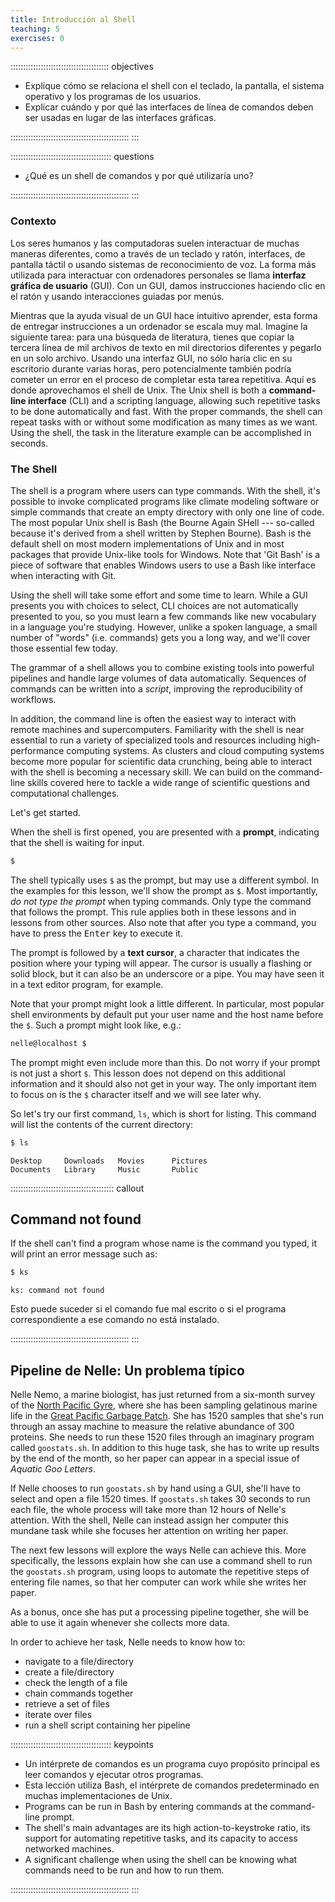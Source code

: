 ```yaml
---
title: Introducción al Shell
teaching: 5
exercises: 0
---
```


::::::::::::::::::::::::::::::::::::::: objectives

- Explique cómo se relaciona el shell con el teclado, la pantalla, el sistema operativo y los programas de los usuarios.
- Explicar cuándo y por qué las interfaces de línea de comandos deben ser usadas en lugar de las interfaces gráficas.

:::::::::::::::::::::::::::::::::::::::::::::::
:::

:::::::::::::::::::::::::::::::::::::::: questions

- ¿Qué es un shell de comandos y por qué utilizaría uno?

:::::::::::::::::::::::::::::::::::::::::::::::
:::

### Contexto

Los seres humanos y las computadoras suelen interactuar de muchas maneras diferentes, como a través de un teclado y ratón, interfaces, de pantalla táctil o usando sistemas de reconocimiento de voz. La forma más utilizada para interactuar con ordenadores personales se llama **interfaz gráfica de usuario** (GUI). Con un GUI, damos instrucciones haciendo clic en el ratón y usando interacciones guiadas por menús.

Mientras que la ayuda visual de un GUI hace intuitivo aprender, esta forma de entregar instrucciones a un ordenador se escala muy mal. Imagine la siguiente tarea: para una búsqueda de literatura, tienes que copiar la tercera línea de mil archivos de texto en mil directorios diferentes y pegarlo en un solo archivo. Usando una interfaz GUI, no sólo haría clic en su escritorio durante varias horas, pero potencialmente también podría cometer un error en el proceso de completar esta tarea repetitiva. Aquí es donde aprovechamos el shell de Unix. The Unix shell is both a **command-line interface** (CLI) and a scripting language, allowing such repetitive tasks to be done automatically and fast. With the proper commands, the shell can repeat tasks with or without some modification as many times as we want. Using the shell, the task in the literature example can be accomplished in seconds.

### The Shell

The shell is a program where users can type commands. With the shell, it's possible to invoke complicated programs like climate modeling software or simple commands that create an empty directory with only one line of code. The most popular Unix shell is Bash (the Bourne Again SHell --- so-called because it's derived from a shell written by Stephen Bourne). Bash is the default shell on most modern implementations of Unix and in most packages that provide Unix-like tools for Windows. Note that 'Git Bash' is a piece of software that enables Windows users to use a Bash like interface when interacting with Git.

Using the shell will take some effort and some time to learn. While a GUI presents you with choices to select, CLI choices are not automatically presented to you, so you must learn a few commands like new vocabulary in a language you're studying. However, unlike a spoken language, a small number of "words" (i.e. commands) gets you a long way, and we'll cover those essential few today.

The grammar of a shell allows you to combine existing tools into powerful pipelines and handle large volumes of data automatically. Sequences of commands can be written into a *script*, improving the reproducibility of workflows.

In addition, the command line is often the easiest way to interact with remote machines and supercomputers. Familiarity with the shell is near essential to run a variety of specialized tools and resources including high-performance computing systems. As clusters and cloud computing systems become more popular for scientific data crunching, being able to interact with the shell is becoming a necessary skill. We can build on the command-line skills covered here to tackle a wide range of scientific questions and computational challenges.

Let's get started.

When the shell is first opened, you are presented with a **prompt**, indicating that the shell is waiting for input.

```bash
$
```

The shell typically uses `$` as the prompt, but may use a different symbol. In the examples for this lesson, we'll show the prompt as `$`. Most importantly, *do not type the prompt* when typing commands. Only type the command that follows the prompt. This rule applies both in these lessons and in lessons from other sources. Also note that after you type a command, you have to press the <kbd>Enter</kbd> key to execute it.

The prompt is followed by a **text cursor**, a character that indicates the position where your typing will appear. The cursor is usually a flashing or solid block, but it can also be an underscore or a pipe. You may have seen it in a text editor program, for example.

Note that your prompt might look a little different. In particular, most popular shell environments by default put your user name and the host name before the `$`. Such a prompt might look like, e.g.:

```bash
nelle@localhost $
```

The prompt might even include more than this. Do not worry if your prompt is not just a short `$`. This lesson does not depend on this additional information and it should also not get in your way. The only important item to focus on is the `$` character itself and we will see later why.

So let's try our first command, `ls`, which is short for listing. This command will list the contents of the current directory:

```bash
$ ls
```

```output
Desktop     Downloads   Movies      Pictures
Documents   Library     Music       Public
```

:::::::::::::::::::::::::::::::::::::::::  callout

## Command not found

If the shell can't find a program whose name is the command you typed, it will print an error message such as:

```bash
$ ks
```

```output
ks: command not found
```

Esto puede suceder si el comando fue mal escrito o si el programa correspondiente a ese comando no está instalado.


:::::::::::::::::::::::::::::::::::::::::::::::
:::

## Pipeline de Nelle: Un problema típico

Nelle Nemo, a marine biologist, has just returned from a six-month survey of the [North Pacific Gyre](https://en.wikipedia.org/wiki/North_Pacific_Gyre), where she has been sampling gelatinous marine life in the [Great Pacific Garbage Patch](https://en.wikipedia.org/wiki/Great_Pacific_Garbage_Patch). She has 1520 samples that she's run through an assay machine to measure the relative abundance of 300 proteins. She needs to run these 1520 files through an imaginary program called `goostats.sh`. In addition to this huge task, she has to write up results by the end of the month, so her paper can appear in a special issue of *Aquatic Goo Letters*.

If Nelle chooses to run `goostats.sh` by hand using a GUI, she'll have to select and open a file 1520 times. If `goostats.sh` takes 30 seconds to run each file, the whole process will take more than 12 hours of Nelle's attention. With the shell, Nelle can instead assign her computer this mundane task while she focuses her attention on writing her paper.

The next few lessons will explore the ways Nelle can achieve this. More specifically, the lessons explain how she can use a command shell to run the `goostats.sh` program, using loops to automate the repetitive steps of entering file names, so that her computer can work while she writes her paper.

As a bonus, once she has put a processing pipeline together, she will be able to use it again whenever she collects more data.

In order to achieve her task, Nelle needs to know how to:

- navigate to a file/directory
- create a file/directory
- check the length of a file
- chain commands together
- retrieve a set of files
- iterate over files
- run a shell script containing her pipeline



:::::::::::::::::::::::::::::::::::::::: keypoints

- Un intérprete de comandos es un programa cuyo propósito principal es leer comandos y ejecutar otros programas.
- Esta lección utiliza Bash, el intérprete de comandos predeterminado en muchas implementaciones de Unix.
- Programs can be run in Bash by entering commands at the command-line prompt.
- The shell's main advantages are its high action-to-keystroke ratio, its support for automating repetitive tasks, and its capacity to access networked machines.
- A significant challenge when using the shell can be knowing what commands need to be run and how to run them.

:::::::::::::::::::::::::::::::::::::::::::::::
:::


